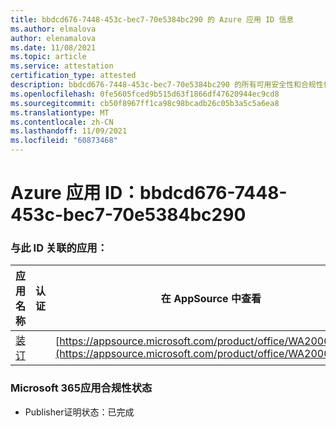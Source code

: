 ```yaml
---
title: bbdcd676-7448-453c-bec7-70e5384bc290 的 Azure 应用 ID 信息
ms.author: elmalova
author: elenamalova
ms.date: 11/08/2021
ms.topic: article
ms.service: attestation
certification_type: attested
description: bbdcd676-7448-453c-bec7-70e5384bc290 的所有可用安全性和合规性信息。
ms.openlocfilehash: 0fe5605fced9b515d63f1866df47620944ec9cd8
ms.sourcegitcommit: cb50f8967ff1ca98c98bcadb26c05b3a5c5a6ea8
ms.translationtype: MT
ms.contentlocale: zh-CN
ms.lasthandoff: 11/09/2021
ms.locfileid: "60873468"
---
```

# <a name="azure-app-id-bbdcd676-7448-453c-bec7-70e5384bc290"></a>Azure 应用 ID：bbdcd676-7448-453c-bec7-70e5384bc290


### <a name="apps-associated-with-this-id"></a>与此 ID 关联的应用：
| **应用名称** | **认证** | **在 AppSource 中查看** |
|--------------|---------------|-----------------------|
| [装订](https://docs.microsoft.com/microsoft-365-app-certification/forward/WA200003281) |  | [https://appsource.microsoft.com/product/office/WA200003281](https://appsource.microsoft.com/product/office/WA200003281) |

### <a name="microsoft-365-app-compliance-status"></a>Microsoft 365应用合规性状态
- Publisher证明状态：已完成
